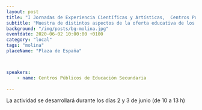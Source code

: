 ```yaml
---
layout: post
title: "I Jornadas de Experiencia Científicas y Artísticas,  Centros Públicos de Educación Secundaria"
subtitle: "Muestra de distintos aspectos de la oferta educativa de los Centros de Educación Secundaria de Molina de Segura"
background: "/img/posts/bg-molina.jpg"
eventdate: 2020-06-02 10:00:00 +0100
category: "local"
tags: "molina"
placeName: "Plaza de España"



speakers:
    - name: Centros Públicos de Educación Secundaria
    
---
```


La actividad se desarrollará durante los días 2 y 3  de junio (de 10 a 13 h)  
